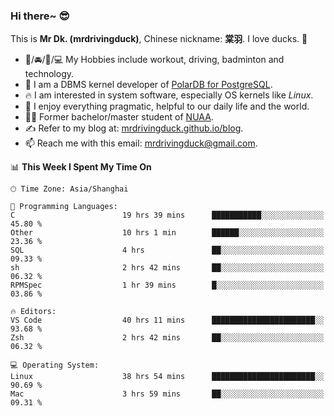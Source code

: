 ### Hi there~ 😎

This is **Mr Dk. (mrdrivingduck)**, Chinese nickname: **棠羽**. I love ducks. 🦆

- 💪/🚘/🏸/💻 My Hobbies include workout, driving, badminton and technology.
- 🍊 I am a DBMS kernel developer of [PolarDB for PostgreSQL](https://github.com/ApsaraDB/PolarDB-for-PostgreSQL).
- 🔥 I am interested in system software, especially OS kernels like *Linux*.
- 🔧 I enjoy everything pragmatic, helpful to our daily life and the world.
- 👨‍🎓 Former bachelor/master student of [NUAA](https://en.wikipedia.org/wiki/Nanjing_University_of_Aeronautics_and_Astronautics).
- ✍ Refer to my blog at: [mrdrivingduck.github.io/blog](https://mrdrivingduck.github.io/blog/).
- 📫 Reach me with this email: [mrdrivingduck@gmail.com](mailto:mrdrivingduck@gmail.com).

<!--START_SECTION:waka-->
📊 **This Week I Spent My Time On** 

```text
🕑︎ Time Zone: Asia/Shanghai

💬 Programming Languages: 
C                        19 hrs 39 mins      ███████████░░░░░░░░░░░░░░   45.80 % 
Other                    10 hrs 1 min        ██████░░░░░░░░░░░░░░░░░░░   23.36 % 
SQL                      4 hrs               ██░░░░░░░░░░░░░░░░░░░░░░░   09.33 % 
sh                       2 hrs 42 mins       ██░░░░░░░░░░░░░░░░░░░░░░░   06.32 % 
RPMSpec                  1 hr 39 mins        █░░░░░░░░░░░░░░░░░░░░░░░░   03.86 % 

🔥 Editors: 
VS Code                  40 hrs 11 mins      ███████████████████████░░   93.68 % 
Zsh                      2 hrs 42 mins       ██░░░░░░░░░░░░░░░░░░░░░░░   06.32 % 

💻 Operating System: 
Linux                    38 hrs 54 mins      ███████████████████████░░   90.69 % 
Mac                      3 hrs 59 mins       ██░░░░░░░░░░░░░░░░░░░░░░░   09.31 % 
```


<!--END_SECTION:waka-->

<!-- ![Mr Dk.'s GitHub Stats](https://github-readme-stats.vercel.app/api?username=mrdrivingduck&count_private&show_icons=true&theme=buefy) -->

<!-- ![Most Used Languages](https://github-readme-stats.vercel.app/api/top-langs/?username=mrdrivingduck&exclude_repo=mips32-CPU,snort-tcp-socket&theme=buefy&layout=compact&langs_count=10) -->


<!--
**mrdrivingduck/mrdrivingduck** is a ✨ _special_ ✨ repository because its `README.md` (this file) appears on your GitHub profile.

Here are some ideas to get you started:

- 🔭 I’m currently working on ...
- 🌱 I’m currently learning ...
- 👯 I’m looking to collaborate on ...
- 🤔 I’m looking for help with ...
- 💬 Ask me about ...
- 📫 How to reach me: ...
- 😄 Pronouns: ...
- ⚡ Fun fact: ...
-->
